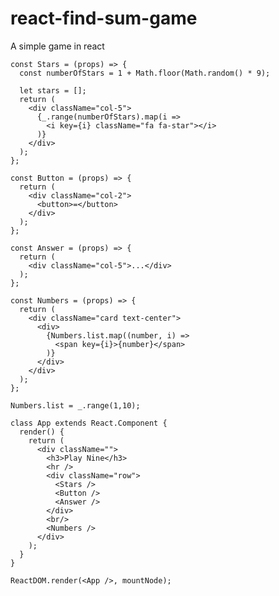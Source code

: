 # react-find-sum-game
A simple game in react

    const Stars = (props) => {
      const numberOfStars = 1 + Math.floor(Math.random() * 9);

      let stars = [];  
      return (
        <div className="col-5">
          {_.range(numberOfStars).map(i =>
            <i key={i} className="fa fa-star"></i>
          )}
        </div>
      );
    };

    const Button = (props) => {
      return (
        <div className="col-2">
          <button>=</button>
        </div>
      );
    };

    const Answer = (props) => {
      return (
        <div className="col-5">...</div>
      );
    };

    const Numbers = (props) => {
      return (
        <div className="card text-center">
          <div>
            {Numbers.list.map((number, i) => 
              <span key={i}>{number}</span>
            )}
          </div>
        </div>
      );
    };

    Numbers.list = _.range(1,10);

    class App extends React.Component {
      render() {
        return (
          <div className="">
            <h3>Play Nine</h3>
            <hr />
            <div className="row">
              <Stars />
              <Button />
              <Answer />
            </div>
            <br/>
            <Numbers />
          </div>
        );
      }
    }

    ReactDOM.render(<App />, mountNode);
